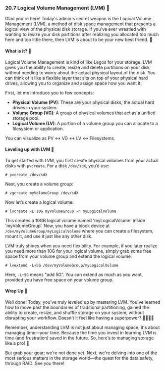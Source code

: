 ### 20.7 Logical Volume Management (LVM) 💽

Glad you're here! Today's admin's secret weapon is the Logical Volume Management (LVM), a method of disk space management that presents a logical view of the physical disk storage. If you've ever wrestled with wanting to resize your disk partitions after realizing you allocated too much here and too little there, then LVM is about to be your new best friend. 🤗

#### What is it?  🧐

Logical Volume Management is kind of like Legos for your storage. LVM gives you the ability to create, resize and delete partitions on your disk without needing to worry about the actual physical layout of the disk. You can think of it like a flexible layer that sits on top of your physical hard drives, allowing you to organize and assign space how you want it. 

First, let me introduce you to few concepts:

- **Physical Volume (PV)**: These are your physical disks, the actual hard drives in your system.
- **Volume Group (VG)**: A group of physical volumes that act as a unified storage pool.
- **Logical Volume (LV)**: A portion of a volume group you can allocate to a filesystem or application.

You can visualize as PV ↔ VG ↔ LV ↔ Filesystems.

#### Leveling up with LVM 🧱

To get started with LVM, you first create physical volumes from your actual disks with `pvcreate`. For a disk `/dev/sdX`, you’d use:

```
# pvcreate /dev/sdX
```

Next, you create a volume group:

```
# vgcreate myVolumeGroup /dev/sdX
```

Now let’s create a logical volume:

```
# lvcreate -L 10G myVolumeGroup -n myLogicalVolume
```

This creates a 10GB logical volume named 'myLogicalVolume' inside 'myVolumeGroup’. Now, you have a block device at `/dev/myVolumeGroup/myLogicalVolume` where you can create a filesystem, mount it, and use it just like any other disk.

LVM truly shines when you need flexibility. For example, if you later realize you need more than 10G for your logical volume, simply grab some free space from your volume group and extend the logical volume:

```
# lvextend -L+5G /dev/myVolumeGroup/myLogicalVolume
```

Here, `-L+5G` means "add 5G”. You can extend as much as you want, provided you have free space on your volume group. 

#### Wrap Up 🎁

Well done! Today, you've truly leveled up by mastering LVM. You've learned how to move past the boundaries of traditional partitioning, gained the ability to create, resize, and shuffle storage on your system, without disrupting your workflow. Doesn't it feel like having a superpower? 🦸‍♀️🦸‍♂️

Remember, understanding LVM is not just about managing space; it's about managing time—your time. Because the time you invest in learning LVM is time (and frustration) saved in the future. So, here’s to managing storage like a pro! 🥂

But grab your gear; we're not done yet. Next, we're delving into one of the most serious matters in the storage world—the quest for the data safety, through RAID. See you there!